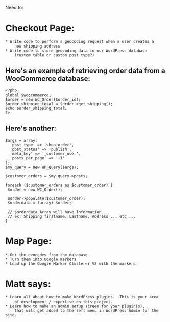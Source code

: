 Need to:

# Checkout Page:

    * Write code to perform a geocoding request when a user creates a 
        new shipping address
    * Write code to store geocoding data in our WordPress database 
        (custom table or custom post type?)

## Here's an example of retrieving order data from a WooCommerce database:

    <?php 
    global $woocommerce;
    $order = new WC_Order($order_id);
    $order_shipping_total = $order->get_shipping();
    echo $order_shipping_total;
    ?>

## Here's another:

    $args = array(
      'post_type' => 'shop_order',
      'post_status' => 'publish',
      'meta_key' => '_customer_user',
      'posts_per_page' => '-1'
    );
    $my_query = new WP_Query($args);

    $customer_orders = $my_query->posts;

    foreach ($customer_orders as $customer_order) {
     $order = new WC_Order();

     $order->populate($customer_order);
     $orderdata = (array) $order;

     // $orderdata Array will have Information. 
     // ex: Shipping firstname, Lastname, Address ... etc ...
    }

# Map Page:

    * Get the geocodes from the database
    * Turn them into Google markers
    * Load up the Google Marker Clusterer V3 with the markers

# Matt says: 

    * Learn all about how to make WordPress plugins.  This is your area 
        of development / expertise on this project.
    * Learn how to make an admin setup screen for your plugin(s), 
        that will get added to the left menu in WordPress Admin for the site.